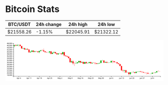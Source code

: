 # Bitcoin Stats

BTC/USDT|24h change|24h high|24h low|
|---|---|---|---|
|$21558.26|-1.15%|$22045.91|$21322.12|

<img src="./chart.svg">
